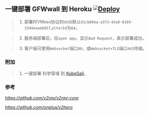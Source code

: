 ## 一键部署 GFWwall 到 Heroku  [![Deploy](https://www.herokucdn.com/deploy/button.png)](https://heroku.com/deploy)

> 1. 部署时VMess协议的`UUID`默认`91cb66ba-a373-43a0-8169-33d4eeaeb857`,`alterId`为`64`。

> 2. 服务端部署后，应`open app`，显示`Bad Request`，表示部署成功。

> 3. 客户端可使用`Websocket`端口`80`，或`Websocket+TLS`端口`443`传输。

### 附加

> 1. 一键部署 科学穿墙 到 [KubeSail](https://kubesail.com/template/kaixuan1115/v2ray-heroku/)。

### 参考 
*https://github.com/v2ray/v2ray-core*

*https://github.com/onplus/v2hero*
